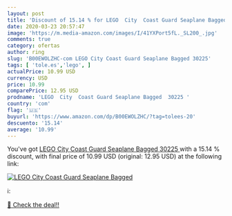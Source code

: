 ```yaml
---
layout: post
title: 'Discount of 15.14 % for LEGO  City  Coast Guard Seaplane Bagged '
date: 2020-03-23 20:57:47
image: 'https://m.media-amazon.com/images/I/41YXPort5fL._SL200_.jpg'
comments: true
category: ofertas
author: ring
slug: 'B00EWOLZHC-com LEGO City Coast Guard Seaplane Bagged 30225'
tags: [ 'tole.es','lego', ]
actualPrice: 10.99 USD
currency: USD
price: 10.99
comparePrice: 12.95 USD
prodname: 'LEGO  City  Coast Guard Seaplane Bagged  30225 '
country: 'com'
flag: '🇺🇸'
buyurl: 'https://www.amazon.com/dp/B00EWOLZHC/?tag=tolees-20'
descuento: '15.14'
average: '10.99'
---
```


You've got [LEGO  City  Coast Guard Seaplane Bagged  30225 ](https://www.amazon.com/dp/B00EWOLZHC/?tag=tolees-20) with a  15.14 % discount, with final price of 10.99 USD (original: 12.95 USD) at the following link:

[![LEGO  City  Coast Guard Seaplane Bagged ](https://m.media-amazon.com/images/I/41YXPort5fL._SL200_.jpg)](https://www.amazon.com/dp/B00EWOLZHC/?tag=tolees-20)

ℹ️:


[🛒 Check the deal!!](https://www.amazon.com/dp/B00EWOLZHC/?tag=tolees-20)
